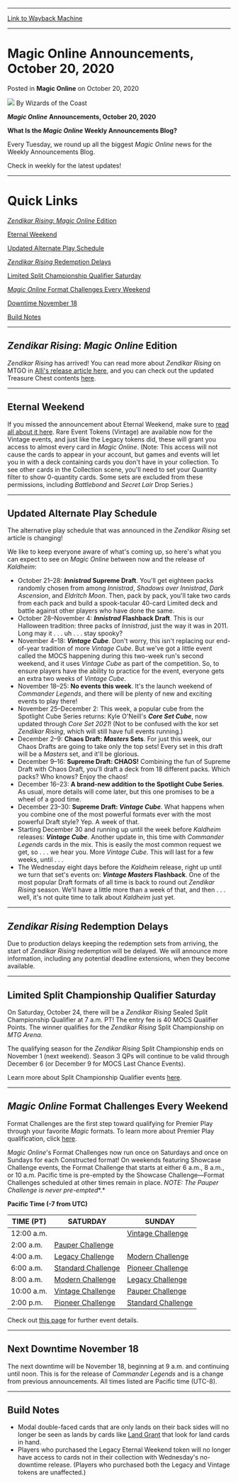 
---
[Link to Wayback Machine](https://web.archive.org/web/20201101035115/https://magic.wizards.com/en/articles/archive/magic-online/magic-online-announcements-october-20-2020)

[_metadata_:author]:- "Wizards of the Coast"
[_metadata_:description]:- "Every Tuesday, we round up all the biggest Magic Online news for the Weekly Announcements Blog."
[_metadata_:generator]:- "Drupal 7 (http://drupal.org)"
[_metadata_:node]:- "1515468"
[_metadata_:publish_date]:- "2020-10-20"
[_metadata_:source]:- "div-main-content"
[_metadata_:title]:- "Magic Online Announcements, October 20, 2020"
[_metadata_:wayback_capture_timestamp]:- "2020-11-01 03:51:15"
[_metadata_:wayback_raw_url]:- "https://web.archive.org/web/20201101035115id_/https://magic.wizards.com/en/articles/archive/magic-online/magic-online-announcements-october-20-2020"
[_metadata_:wayback_url]:- "https://magic.wizards.com/en/articles/archive/magic-online/magic-online-announcements-october-20-2020"
---


Magic Online Announcements, October 20, 2020
============================================



 Posted in **Magic Online**
 on October 20, 2020 






![](https://media.magic.wizards.com/styles/auth_small/public/images/person/wizards_authorpic_larger.jpg)
By Wizards of the Coast











***Magic Online*** **Announcements, October 20, 2020**


**What Is the *Magic Online* Weekly Announcements Blog?**


Every Tuesday, we round up all the biggest *Magic Online* news for the Weekly Announcements Blog.


Check in weekly for the latest updates!




---

Quick Links
===========


[*Zendikar Rising*: *Magic Online* Edition](#znr)


[Eternal Weekend](#eternal)


[Updated Alternate Play Schedule](#altplay)


[*Zendikar Rising* Redemption Delays](#redemption)


[Limited Split Championship Qualifier Saturday](#scq)


[*Magic Online* Format Challenges Every Weekend](#fcs)


[Downtime November 18](#down)


[Build Notes](#notes)




---

*Zendikar Rising*: *Magic Online* Edition
-----------------------------------------


*Zendikar Rising* has arrived! You can read more about *Zendikar Rising* on MTGO in [Alli's release article here](https://magic.wizards.com/en/articles/archive/magic-online/zendikar-rising-magic-online-edition-2020-09-11), and you can check out the updated Treasure Chest contents [here](https://magic.wizards.com/en/MTGO/articles/archive/magic-online/treasure-chest-card-list-info).




---

Eternal Weekend
---------------


If you missed the announcement about Eternal Weekend, make sure to [read all about it here](https://magic.gg/news/eternal-weekend-2020-on-magic-online). Rare Event Tokens (Vintage) are available now for the Vintage events, and just like the Legacy tokens did, these will grant you access to almost every card in *Magic Online*. (Note: This access will not cause the cards to appear in your account, but games and events will let you in with a deck containing cards you don't have in your collection. To see other cards in the Collection scene, you'll need to set your Quantity filter to show 0-quantity cards. Some sets are excluded from these permissions, including *Battlebond* and *Secret Lair* Drop Series.)




---

Updated Alternate Play Schedule
-------------------------------


The alternative play schedule that was announced in the *Zendikar Rising* set article is changing!


We like to keep everyone aware of what's coming up, so here's what you can expect to see on *Magic Online* between now and the release of *Kaldheim*:


* October 21–28: ***Innistrad* Supreme Draft**. You'll get eighteen packs randomly chosen from among *Innistrad*, *Shadows over Innistrad*, *Dark Ascension*, and *Eldritch Moon*. Then, pack by pack, you'll take two cards from each pack and build a spook-tacular 40-card Limited deck and battle against other players who have done the same.
* October 28–November 4: ***Innistrad* Flashback Draft**. This is our Halloween tradition: three packs of *Innistrad*, just the way it was in 2011. Long may it . . . uh . . . stay spooky?
* November 4–18: ***Vintage Cube***. Don't worry, this isn't replacing our end-of-year tradition of more *Vintage Cube*. But we've got a little event called the MOCS happening during this two-week run's second weekend, and it uses *Vintage Cube* as part of the competition. So, to ensure players have the ability to practice for the event, everyone gets an extra two weeks of *Vintage Cube*.
* November 18–25: **No events this week**. It's the launch weekend of *Commander Legends*, and there will be plenty of new and exciting events to play there!
* November 25–December 2: This week, a popular cube from the Spotlight Cube Series returns: Kyle O'Neill's ***Core Set Cube***, now updated through *Core Set 2021*! (Not to be confused with the kor set *Zendikar Rising*, which will still have full events running.)
* December 2–9: **Chaos Draft: *Masters* Sets**. For just this week, our Chaos Drafts are going to take only the top sets! Every set in this draft will be a *Masters* set, and it'll be glorious.
* December 9–16: **Supreme Draft: CHAOS!** Combining the fun of Supreme Draft with Chaos Draft, you'll draft a deck from 18 different packs. Which packs? Who knows? Enjoy the chaos!
* December 16–23: **A brand-new addition to the Spotlight Cube Series**. As usual, more details will come later, but this one promises to be a wheel of a good time.
* December 23–30: **Supreme Draft: *Vintage Cube***. What happens when you combine one of the most powerful formats ever with the most powerful Draft style? Yep. A week of that.
* Starting December 30 and running up until the week before *Kaldheim* releases: ***Vintage Cube***. Another update in, this time with *Commander Legends* cards in the mix. This is easily the most common request we get, so . . . we hear you. More *Vintage Cube*. This will last for a few weeks, until . . .
* The Wednesday eight days before the *Kaldheim* release, right up until we turn that set's events on: ***Vintage Masters* Flashback**. One of the most popular Draft formats of all time is back to round out *Zendikar Rising* season. We'll have a little more than a week of that, and then . . . well, it's not quite time to talk about *Kaldheim* just yet.



---

*Zendikar Rising* Redemption Delays
-----------------------------------


Due to production delays keeping the redemption sets from arriving, the start of *Zendikar Rising* redemption will be delayed. We will announce more information, including any potential deadline extensions, when they become available.




---

Limited Split Championship Qualifier Saturday
---------------------------------------------


On Saturday, October 24, there will be a *Zendikar Rising* Sealed Split Championship Qualifier at 7 a.m. PT! The entry fee is 40 MOCS Qualifier Points. The winner qualifies for the *Zendikar Rising* Split Championship on *MTG Arena*.


The qualifying season for the *Zendikar Rising* Split Championship ends on November 1 (next weekend). Season 3 QPs will continue to be valid through December 6 (or December 9 for MOCS Last Chance Events).


Learn more about Split Championship Qualifier events [here](https://magic.wizards.com/en/mtgo/premier-play-2020#ptq).




---

*Magic Online* Format Challenges Every Weekend
----------------------------------------------


Format Challenges are the first step toward qualifying for Premier Play through your favorite *Magic* formats. To learn more about Premier Play qualification, click [here](https://magic.wizards.com/en/mtgo/premier-play-2020).


*Magic Online*'s Format Challenges now run once on Saturdays and once on Sundays for each Constructed format! On weekends featuring Showcase Challenge events, the Format Challenge that starts at either 6 a.m., 8 a.m., or 10 a.m. Pacific time is pre-empted by the Showcase Challenge—Format Challenges scheduled at other times remain in place. *NOTE: The Pauper Challenge is never pre-empted**.*


**Pacific Time (-7 from UTC)**





| **TIME (PT)** | **SATURDAY** | **SUNDAY** |
| --- | --- | --- |
| 12:00 a.m. |  | [Vintage Challenge](http://magic.wizards.com/en/game-info/gameplay/formats/vintage) |
| 2:00 a.m. | [Pauper Challenge](http://magic.wizards.com/en/game-info/gameplay/formats/pauper) |  |
| 4:00 a.m. | [Legacy Challenge](http://magic.wizards.com/en/game-info/gameplay/formats/legacy) | [Modern Challenge](http://magic.wizards.com/en/game-info/gameplay/formats/modern) |
| 6:00 a.m. | [Standard Challenge](https://magic.wizards.com/en/content/standard-formats-magic-gathering) | [Pioneer Challenge](https://magic.wizards.com/en/game-info/gameplay/formats/pioneer) |
| 8:00 a.m. | [Modern Challenge](http://magic.wizards.com/en/game-info/gameplay/formats/modern) | [Legacy Challenge](http://magic.wizards.com/en/game-info/gameplay/formats/legacy) |
| 10:00 a.m. | [Vintage Challenge](http://magic.wizards.com/en/game-info/gameplay/formats/vintage) | [Pauper Challenge](http://magic.wizards.com/en/game-info/gameplay/formats/pauper) |
| 2:00 p.m. | [Pioneer Challenge](https://magic.wizards.com/en/game-info/gameplay/formats/pioneer) | [Standard Challenge](https://magic.wizards.com/en/content/standard-formats-magic-gathering) |


Check out [this page](http://magic.wizards.com/en/content/magic-online-format-challenges) for further event details.




---

Next Downtime November 18
-------------------------


The next downtime will be November 18, beginning at 9 a.m. and continuing until noon. This is for the release of *Commander Legends* and is a change from previous announcements. All times listed are Pacific time (UTC-8).




---

Build Notes
-----------


* Modal double-faced cards that are only lands on their back sides will no longer be seen as lands by cards like [Land Grant](http://gatherer.wizards.com/Pages/Card/Details.aspx?name=Land+Grant) that look for land cards in hand.
* Players who purchased the Legacy Eternal Weekend token will no longer have access to cards not in their collection with Wednesday's no-downtime release. (Players who purchased both the Legacy and Vintage tokens are unaffected.)






